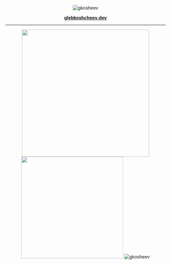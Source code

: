 
<p align="center"> <img src="https://komarev.com/ghpvc/?username=gkosheev&label=Profile%20views&color=0e75b6&style=flat" alt="gkosheev" /> </p>
 <div align="center"> 
 
**[glebkoshcheev.dev](https://www.glebkoshcheev.dev/)**

 </div>

 ***

<div align="center">
<img src="https://github-readme-stats.vercel.app/api?username=gkosheev&theme=light" width="400"/>
<img src="https://github-readme-stats.vercel.app/api/top-langs/?username=gkosheev&theme=light&langs_count=8&layout=compact&hide=css,html" width="320"/>
 <img src="https://github-readme-streak-stats.herokuapp.com/?user=gkosheev&" alt="gkosheev" />
</div>
